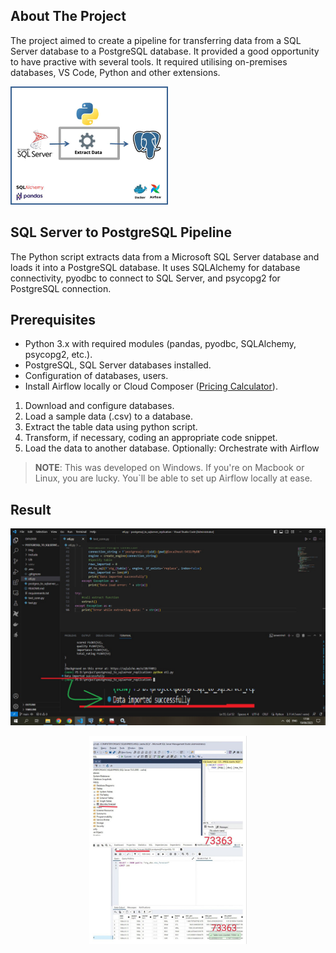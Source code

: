 ## About The Project

The project aimed to create a pipeline for transferring data from a SQL Server database to a PostgreSQL database. It provided a good opportunity to have practive with several tools. It required utilising on-premises databases, VS Code, Python and other extensions.

<img src="img/architecture.png" alt="blueprint" width="50%"/>

## SQL Server to PostgreSQL Pipeline

The Python script extracts data from a Microsoft SQL Server database and loads it into a PostgreSQL database. It uses SQLAlchemy for database connectivity, pyodbc to connect to SQL Server, and psycopg2 for PostgreSQL connection.

## Prerequisites

- Python 3.x with required modules (pandas, pyodbc, SQLAlchemy, psycopg2, etc.).
- PostgreSQL, SQL Server databases installed.
- Configuration of databases, users.
- Install Airflow locally or Cloud Composer ([Pricing Calculator](https://cloud.google.com/products/calculator#id=)).

1. Download and configure databases.
2. Load a sample data (.csv) to a database.
3. Extract the table data using python script.
4. Transform, if necessary, coding an appropriate code snippet.
5. Load the data to another database. 
   Optionally: Orchestrate with Airflow

> **NOTE**: This was developed on Windows. If you're on Macbook or Linux, you are lucky. You`ll be able to set up Airflow locally at ease.

## Result
 
<img src="img/goal_achieved.png" alt="Data imported finally"/>
<p align="center">
  <img src="img/rows_match_after_repl.png" alt="Each byte replicated" width="50%">
</p>

